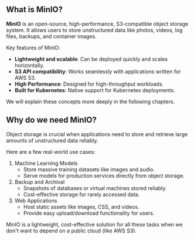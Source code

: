 ## What is MinIO?

**MinIO** is an open-source, high-performance, S3-compatible object storage system. It allows users to store unstructured data like photos, videos, log files, backups, and container images.

Key features of MinIO:
- **Lightweight and scalable**: Can be deployed quickly and scales horizontally.
- **S3 API compatibility**: Works seamlessly with applications written for AWS S3.
- **High Performance**: Designed for high-throughput workloads.
- **Built for Kubernetes**: Native support for Kubernetes deployments.

We will explain these concepts more deeply in the following chapters.

## Why do we need MinIO?

Object storage is crucial when applications need to store and retrieve large amounts of unstructured data reliably.

Here are a few real-world use cases:
1. Machine Learning Models
    * Store massive training datasets like images and audio.
    * Serve models for production services directly from object storage.
2. Backup and Archival
    * Snapshots of databases or virtual machines stored reliably.
    * Cost-effective storage for rarely accessed data.
3. Web Applications
    * Host static assets like images, CSS, and videos.
    * Provide easy upload/download functionality for users.

MinIO is a lightweight, cost-effective solution for all these tasks when we don't want to depend on a public cloud (like AWS S3).
